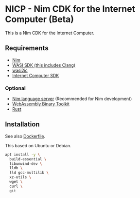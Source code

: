 NICP - Nim CDK for the Internet Computer (Beta)
===

This is a Nim CDK for the Internet Computer.

## Requirements

- [Nim](https://nim-lang.org/install.html)
- [WASI SDK (this includes Clang)](https://wasi.dev/docs/sdk-install)
- [wasi2ic](https://github.com/wasm-forge/wasi2ic)
- [Internet Computer SDK](https://internetcomputer.org/docs/current/developer-docs/setup/install/sdk-install)

### Optional
- [Nim language server](https://github.com/nim-lang/langserver) (Recommended for Nim development)
- [WebAssembly Binary Toolkit](https://github.com/WebAssembly/wabt)
- [Rust](https://www.rust-lang.org/tools/install)

## Installation
See also [Dockerfile](docker/develop.Dockerfile).

This based on Ubuntu or Debian.

```sh
apt install -y \
  build-essential \
  libunwind-dev \
  lldb \
  lld gcc-multilib \
  xz-utils \
  wget \
  curl \
  git
```
